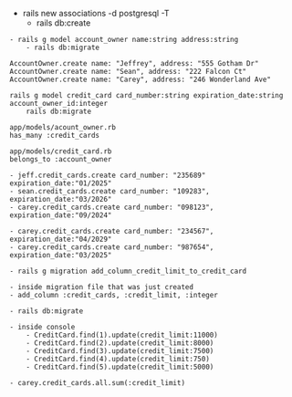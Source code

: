 <!-- As a developer, I have been tasked with creating a database to store information for a bank that issues credit cards. The account owner must fill out a bank application that includes their name and address. Then account owners can be issued one or more credit cards. Credit cards must belong to an account owner. -->

<!-- The banking application data should be managed by a PostgreSQL database in a Rails application. -->

- rails new associations -d postgresql -T
    - rails db:create

<!-- An account owner should have a name and an address. -->

    - rails g model account_owner name:string address:string
        - rails db:migrate

<!-- There should be at least three owners in the database. -->

    AccountOwner.create name: "Jeffrey", address: "555 Gotham Dr"
    AccountOwner.create name: "Sean", address: "222 Falcon Ct"
    AccountOwner.create name: "Carey", address: "246 Wonderland Ave"

<!-- A credit card has a number and an expiration date.
    - Remember! Credit cards CANNOT exist without an account owner.
    - Think about the purpose of each data type and what characters are necessary in each column. (Example: 02/2023 vs 02-02-2023) -->

    rails g model credit_card card_number:string expiration_date:string account_owner_id:integer
        rails db:migrate

    app/models/acount_owner.rb
    has_many :credit_cards

    app/models/credit_card.rb
    belongs_to :account_owner

<!-- Each account owner should have at least one credit card. -->

    - jeff.credit_cards.create card_number: "235689" expiration_date:"01/2025"
    - sean.credit_cards.create card_number: "109283", expiration_date:"03/2026"
    - carey.credit_cards.create card_number: "098123", expiration_date:"09/2024"

<!-- At least one account owner should have three credit cards. -->
    
    - carey.credit_cards.create card_number: "234567", expiration_date:"04/2029"
    - carey.credit_cards.create card_number: "987654", expiration_date:"03/2025"

<!-- 🏔 Stretch Goals -->

<!-- Add a credit limit to each card. -->
    - rails g migration add_column_credit_limit_to_credit_card

    - inside migration file that was just created
    - add_column :credit_cards, :credit_limit, :integer

    - rails db:migrate

    - inside console
        - CreditCard.find(1).update(credit_limit:11000)
        - CreditCard.find(2).update(credit_limit:8000)
        - CreditCard.find(3).update(credit_limit:7500)
        - CreditCard.find(4).update(credit_limit:750)
        - CreditCard.find(5).update(credit_limit:5000)

<!-- Find the total credit extended to an owner who has multiple credit cards. -->

    - carey.credit_cards.all.sum(:credit_limit)
